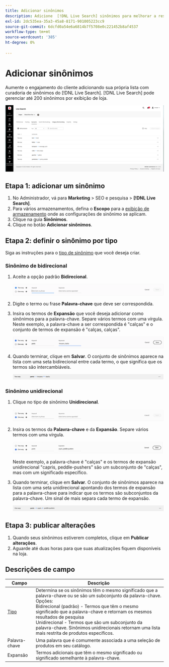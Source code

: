 ```yaml
---
title: Adicionar sinônimos
description: Adicione  [!DNL Live Search] sinônimos para melhorar a resposta às solicitações de pesquisa.
exl-id: 2dc535ea-35a3-45a8-8171-901005223cc9
source-git-commit: 6dcfd0a54e6a6814b7f5708e0c221452b8af4537
workflow-type: tm+mt
source-wordcount: '385'
ht-degree: 0%

---
```


# Adicionar sinônimos

Aumente o engajamento do cliente adicionando sua própria lista com curadoria de sinônimos do [!DNL Live Search]. [!DNL Live Search] pode gerenciar até 200 sinônimos por exibição de loja.

![[!DNL Live Search] sinônimos](assets/synonym-workspace.png)

## Etapa 1: adicionar um sinônimo

1. No Administrador, vá para **Marketing** > SEO e pesquisa > **[!DNL Live Search]**.
1. Para vários armazenamentos, defina o **Escopo** para a [exibição de armazenamento](https://experienceleague.adobe.com/docs/commerce-admin/start/setup/websites-stores-views.html?lang=pt-BR#scope-settings) onde as configurações de sinônimo se aplicam.
1. Clique na guia **Sinônimos**.
1. Clique no botão **Adicionar sinônimos**.

## Etapa 2: definir o sinônimo por tipo

Siga as instruções para o [tipo de sinônimo](synonyms-type.md) que você deseja criar.

### Sinônimo de bidirecional

1. Aceite a opção padrão **Bidirecional**.

   ![Adicionar sinônimo bidirecional](assets/synonym-add-two-way.png)

1. Digite o termo ou frase **Palavra-chave** que deve ser correspondida.
1. Insira os termos de **Expansão** que você deseja adicionar como sinônimos para a palavra-chave. Separe vários termos com uma vírgula.
Neste exemplo, a palavra-chave a ser correspondida é &quot;calças&quot; e o conjunto de termos de expansão é &quot;calças, calças&quot;.

   ![Exemplo de sinônimo bidirecional](assets/synonym-add-two-way-example.png)

1. Quando terminar, clique em **Salvar**.
O conjunto de sinônimos aparece na lista com uma seta bidirecional entre cada termo, o que significa que os termos são intercambiáveis.

   ![Sinônimo bidirecional](assets/synonym-two-way.png)

### Sinônimo unidirecional

1. Clique no tipo de sinônimo **Unidirecional**.

   ![Adicionar sinônimo unidirecional](assets/synonym-add-one-way.png)

1. Insira os termos da **Palavra-chave** e da **Expansão**. Separe vários termos com uma vírgula.

   ![Exemplo de sinônimo unidirecional](assets/synonym-add-one-way-example.png)

   Neste exemplo, a palavra-chave é &quot;calças&quot; e os termos de expansão unidirecional &quot;capris, peddle-pushers&quot; são um subconjunto de &quot;calças&quot;, mas com um significado específico.

1. Quando terminar, clique em **Salvar**.
O conjunto de sinônimos aparece na lista com uma seta unidirecional apontando dos termos de expansão para a palavra-chave para indicar que os termos são subconjuntos da palavra-chave. Um sinal de mais separa cada termo de expansão.

   ![Sinônimo unidirecional](assets/synonym-one-way.png)

## Etapa 3: publicar alterações

1. Quando seus sinônimos estiverem completos, clique em **Publicar alterações**.
1. Aguarde até duas horas para que suas atualizações fiquem disponíveis na loja.

## Descrições de campo

| Campo | Descrição |
|--- |--- |
| [Tipo](synonyms.md) | Determina se os sinônimos têm o mesmo significado que a palavra-chave ou se são um subconjunto da palavra-chave. Opções:<br />Bidirecional (padrão) - Termos que têm o mesmo significado que a palavra-chave e retornam os mesmos resultados de pesquisa<br />Unidirecional - Termos que são um subconjunto da palavra-chave. Sinônimos unidirecionais retornam uma lista mais restrita de produtos específicos. |
| Palavra-chave | Uma palavra que é comumente associada a uma seleção de produtos em seu catálogo. |
| Expansão | Termos adicionais que têm o mesmo significado ou significado semelhante à palavra-chave. |
